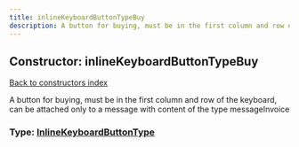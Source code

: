 ```yaml
---
title: inlineKeyboardButtonTypeBuy
description: A button for buying, must be in the first column and row of the keyboard, can be attached only to a message with content of the type messageInvoice
---
```

## Constructor: inlineKeyboardButtonTypeBuy  
[Back to constructors index](index.md)



A button for buying, must be in the first column and row of the keyboard, can be attached only to a message with content of the type messageInvoice




### Type: [InlineKeyboardButtonType](../types/InlineKeyboardButtonType.md)



